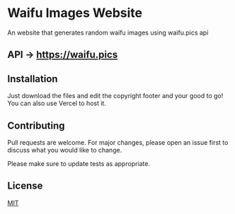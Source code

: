 # Waifu Images Website 

An website that generates random waifu images using waifu.pics api

## API -> https://waifu.pics

## Installation

Just download the files and edit the copyright footer and your good to go!
You can also use Vercel to host it.


## Contributing

Pull requests are welcome. For major changes, please open an issue first
to discuss what you would like to change.

Please make sure to update tests as appropriate.

## License

[MIT](https://github.com/kiyosh1i/waifu_website/blob/main/LICENSE)
